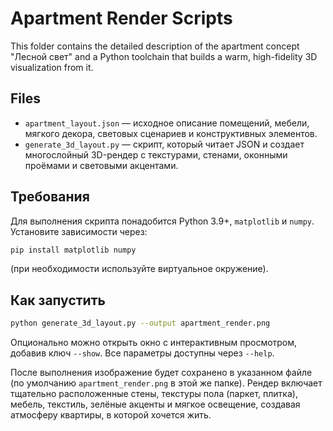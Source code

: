 # Apartment Render Scripts

This folder contains the detailed description of the apartment concept "Лесной свет" and a Python toolchain that builds a warm, high-fidelity 3D visualization from it.

## Files

- `apartment_layout.json` — исходное описание помещений, мебели, мягкого декора, световых сценариев и конструктивных элементов.
- `generate_3d_layout.py` — скрипт, который читает JSON и создает многослойный 3D-рендер с текстурами, стенами, оконными проёмами и световыми акцентами.

## Требования

Для выполнения скрипта понадобится Python 3.9+, `matplotlib` и `numpy`. Установите зависимости через:

```bash
pip install matplotlib numpy
```

(при необходимости используйте виртуальное окружение).

## Как запустить

```bash
python generate_3d_layout.py --output apartment_render.png
```

Опционально можно открыть окно с интерактивным просмотром, добавив ключ `--show`. Все параметры доступны через `--help`.

После выполнения изображение будет сохранено в указанном файле (по умолчанию `apartment_render.png` в этой же папке). Рендер включает тщательно расположенные стены, текстуры пола (паркет, плитка), мебель, текстиль, зелёные акценты и мягкое освещение, создавая атмосферу квартиры, в которой хочется жить.
